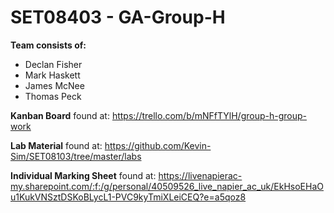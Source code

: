 # SET08403 - GA-Group-H
**Team consists of:**
- Declan Fisher
- Mark Haskett
- James McNee
- Thomas Peck

**Kanban Board** found at: https://trello.com/b/mNFfTYlH/group-h-group-work

**Lab Material** found at: https://github.com/Kevin-Sim/SET08103/tree/master/labs

**Individual Marking Sheet** found at: https://livenapierac-my.sharepoint.com/:f:/g/personal/40509526_live_napier_ac_uk/EkHsoEHaOu1KukVNSztDSKoBLycL1-PVC9kyTmiXLeiCEQ?e=a5qoz8 
